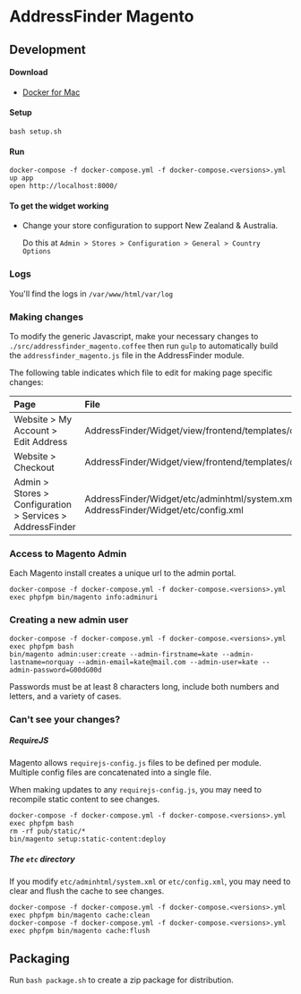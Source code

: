 # AddressFinder Magento

## Development

#### Download

- [Docker for Mac](https://docs.docker.com/docker-for-mac/install/)

#### Setup

```
bash setup.sh
```

#### Run

```
docker-compose -f docker-compose.yml -f docker-compose.<versions>.yml up app
open http://localhost:8000/
```

#### To get the widget working
- Change your store configuration to support New Zealand & Australia.

    Do this at `Admin > Stores > Configuration > General > Country Options`

### Logs

You'll find the logs in `/var/www/html/var/log`

### Making changes
To modify the generic Javascript, make your necessary changes to `./src/addressfinder_magento.coffee` then run `gulp` to automatically build the `addressfinder_magento.js` file in the AddressFinder module.

The following table indicates which file to edit for making page specific changes:

| Page | File |
| :--- | :--- |
| Website > My Account > Edit Address | AddressFinder/Widget/view/frontend/templates/customer_address_form.phtml |
| Website > Checkout | AddressFinder/Widget/view/frontend/templates/checkout_index_index.phtml |
| Admin > Stores > Configuration > Services > AddressFinder | AddressFinder/Widget/etc/adminhtml/system.xml, AddressFinder/Widget/etc/config.xml |

### Access to Magento Admin
Each Magento install creates a unique url to the admin portal.

```
docker-compose -f docker-compose.yml -f docker-compose.<versions>.yml exec phpfpm bin/magento info:adminuri
```

### Creating a new admin user

```
docker-compose -f docker-compose.yml -f docker-compose.<versions>.yml exec phpfpm bash
bin/magento admin:user:create --admin-firstname=kate --admin-lastname=norquay --admin-email=kate@mail.com --admin-user=kate --admin-password=G00dG00d
```

Passwords must be at least 8 characters long, include both numbers and letters, and a variety of cases.

### Can't see your changes?

##### RequireJS

Magento allows `requirejs-config.js` files to be defined per module. Multiple config files are concatenated into a single file.

When making updates to any `requirejs-config.js`, you may need to recompile static content to see changes.

```
docker-compose -f docker-compose.yml -f docker-compose.<versions>.yml exec phpfpm bash
rm -rf pub/static/*
bin/magento setup:static-content:deploy
```

##### The `etc` directory

If you modify `etc/adminhtml/system.xml` or `etc/config.xml`, you may need to clear and flush the cache to see changes.

```
docker-compose -f docker-compose.yml -f docker-compose.<versions>.yml exec phpfpm bin/magento cache:clean
docker-compose -f docker-compose.yml -f docker-compose.<versions>.yml exec phpfpm bin/magento cache:flush
```

## Packaging

Run `bash package.sh` to create a zip package for distribution.
